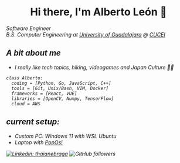 <h1 align="center"> Hi there, I'm Alberto León 👋</h1>

<p><em>Software Engineer 
</br><em>B.S. Computer Engineering at <a href="http://www.udg.mx/en">University of Guadalajara</a> @ <a href="http://www.cucei.udg.mx/es/acerca-de">CUCEI</a> </p>

## A bit about me
* I really like tech topics, hiking, videogames and Japan Culture 🎏🧨
```{python}
class Alberto:
  coding = [Python, Go, JavaScript, C++]
  tools = [Git, Unix/Bash, VIM, Docker]
  frameworks = [React, VUE]
  libraries = [OpenCV, Numpy, TensorFlow]
  cloud = AWS
``` 
## current setup:
* Custom PC: Windows 11 with WSL Ubuntu
* Laptop with [PopOs!](https://pop.system76.com/)

[![Linkedin: thaianebraga](https://img.shields.io/badge/-AlbertoLeon-blue?style=flat-square&logo=Linkedin&logoColor=white&link=https://www.linkedin.com/in/alberto-le%C3%B3n/)](https://www.linkedin.com/in/alberto-le%C3%B3n/)
![GitHub followers](https://img.shields.io/github/followers/leftyjaal?label=Follow&style=social)
